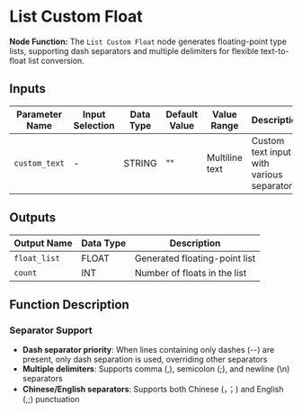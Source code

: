 # List Custom Float

**Node Function:** The `List Custom Float` node generates floating-point type lists, supporting dash separators and multiple delimiters for flexible text-to-float list conversion.

## Inputs

| Parameter Name | Input Selection | Data Type | Default Value | Value Range | Description |
| -------------- | --------------- | --------- | ------------- | ----------- | ----------- |
| `custom_text` | - | STRING | "" | Multiline text | Custom text input with various separators |

## Outputs

| Output Name | Data Type | Description |
|-------------|-----------|-------------|
| `float_list` | FLOAT | Generated floating-point list |
| `count` | INT | Number of floats in the list |

## Function Description

### Separator Support
- **Dash separator priority**: When lines containing only dashes (--) are present, only dash separation is used, overriding other separators
- **Multiple delimiters**: Supports comma (,), semicolon (;), and newline (\n) separators
- **Chinese/English separators**: Supports both Chinese (，；) and English (,;) punctuation